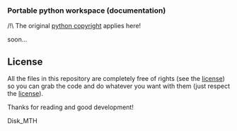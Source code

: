 ### Portable python workspace (documentation)


/!\ The original [python copyright](https://www.python.org/) applies here!


soon...

## License

All the files in this repository are completely free of rights (see the  [license](https://github.com/Disk-MTH/Portable-python-workspace/blob/3.10-x64/license.txt)) so you can grab the code and do whatever you want with them (just respect the  [license](https://github.com/Disk-MTH/Portable-python-workspace/blob/3.10-x64/license.txt)).

Thanks for reading and good development!

Disk_MTH